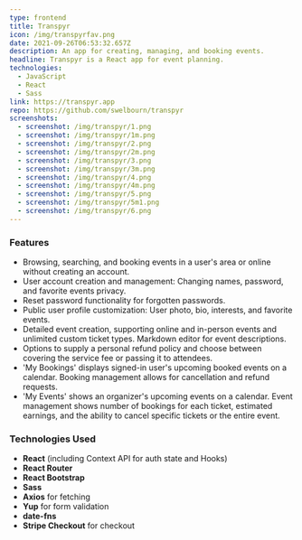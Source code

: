 ```yaml
---
type: frontend
title: Transpyr
icon: /img/transpyrfav.png
date: 2021-09-26T06:53:32.657Z
description: An app for creating, managing, and booking events.
headline: Transpyr is a React app for event planning.
technologies:
  - JavaScript
  - React
  - Sass
link: https://transpyr.app
repo: https://github.com/swelbourn/transpyr
screenshots:
  - screenshot: /img/transpyr/1.png
  - screenshot: /img/transpyr/1m.png
  - screenshot: /img/transpyr/2.png
  - screenshot: /img/transpyr/2m.png
  - screenshot: /img/transpyr/3.png
  - screenshot: /img/transpyr/3m.png
  - screenshot: /img/transpyr/4.png
  - screenshot: /img/transpyr/4m.png
  - screenshot: /img/transpyr/5.png
  - screenshot: /img/transpyr/5m1.png
  - screenshot: /img/transpyr/6.png
---
```


### Features

- Browsing, searching, and booking events in a user's area or online without creating an account.
- User account creation and management: Changing names, password, and favorite events privacy.
- Reset password functionality for forgotten passwords.
- Public user profile customization: User photo, bio, interests, and favorite events.
- Detailed event creation, supporting online and in-person events and unlimited custom ticket types. Markdown editor for event descriptions.
- Options to supply a personal refund policy and choose between covering the service fee or passing it to attendees.
- 'My Bookings' displays signed-in user's upcoming booked events on a calendar. Booking management allows for cancellation and refund requests.
- 'My Events' shows an organizer's upcoming events on a calendar. Event management shows number of bookings for each ticket, estimated earnings, and the ability to cancel specific tickets or the entire event.

### Technologies Used

- **React** (including Context API for auth state and Hooks)
- **React Router**
- **React Bootstrap**
- **Sass**
- **Axios** for fetching
- **Yup** for form validation
- **date-fns**
- **Stripe Checkout** for checkout
